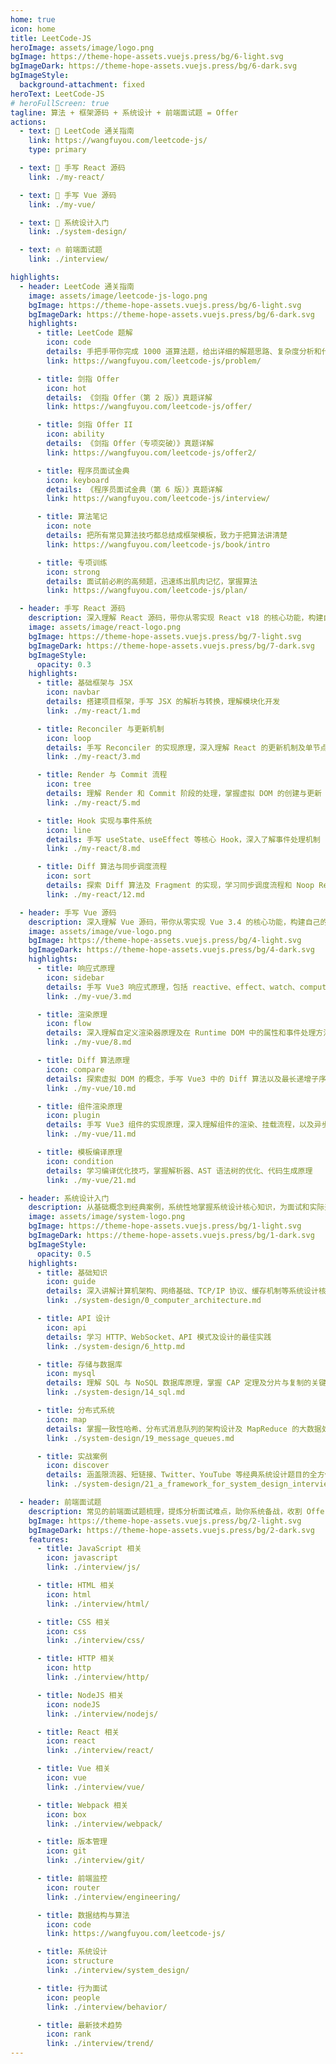 ```yaml
---
home: true
icon: home
title: LeetCode-JS
heroImage: assets/image/logo.png
bgImage: https://theme-hope-assets.vuejs.press/bg/6-light.svg
bgImageDark: https://theme-hope-assets.vuejs.press/bg/6-dark.svg
bgImageStyle:
  background-attachment: fixed
heroText: LeetCode-JS
# heroFullScreen: true
tagline: 算法 + 框架源码 + 系统设计 + 前端面试题 = Offer
actions:
  - text: 🧭 LeetCode 通关指南
    link: https://wangfuyou.com/leetcode-js/
    type: primary

  - text: 🍭 手写 React 源码
    link: ./my-react/

  - text: 🤡 手写 Vue 源码
    link: ./my-vue/

  - text: 🚀 系统设计入门
    link: ./system-design/

  - text: 🔥 前端面试题
    link: ./interview/

highlights:
  - header: LeetCode 通关指南
    image: assets/image/leetcode-js-logo.png
    bgImage: https://theme-hope-assets.vuejs.press/bg/6-light.svg
    bgImageDark: https://theme-hope-assets.vuejs.press/bg/6-dark.svg
    highlights:
      - title: LeetCode 题解
        icon: code
        details: 手把手带你完成 1000 道算法题，给出详细的解题思路、复杂度分析和代码
        link: https://wangfuyou.com/leetcode-js/problem/

      - title: 剑指 Offer
        icon: hot
        details: 《剑指 Offer（第 2 版）》真题详解
        link: https://wangfuyou.com/leetcode-js/offer/

      - title: 剑指 Offer II
        icon: ability
        details: 《剑指 Offer（专项突破）》真题详解
        link: https://wangfuyou.com/leetcode-js/offer2/

      - title: 程序员面试金典
        icon: keyboard
        details: 《程序员面试金典（第 6 版）》真题详解
        link: https://wangfuyou.com/leetcode-js/interview/

      - title: 算法笔记
        icon: note
        details: 把所有常见算法技巧都总结成框架模板，致力于把算法讲清楚
        link: https://wangfuyou.com/leetcode-js/book/intro

      - title: 专项训练
        icon: strong
        details: 面试前必刷的高频题，迅速练出肌肉记忆，掌握算法
        link: https://wangfuyou.com/leetcode-js/plan/

  - header: 手写 React 源码
    description: 深入理解 React 源码，带你从零实现 React v18 的核心功能，构建自己的 React 库。
    image: assets/image/react-logo.png
    bgImage: https://theme-hope-assets.vuejs.press/bg/7-light.svg
    bgImageDark: https://theme-hope-assets.vuejs.press/bg/7-dark.svg
    bgImageStyle:
      opacity: 0.3
    highlights:
      - title: 基础框架与 JSX
        icon: navbar
        details: 搭建项目框架，手写 JSX 的解析与转换，理解模块化开发
        link: ./my-react/1.md

      - title: Reconciler 与更新机制
        icon: loop
        details: 手写 Reconciler 的实现原理，深入理解 React 的更新机制及单节点更新优化
        link: ./my-react/3.md

      - title: Render 与 Commit 流程
        icon: tree
        details: 理解 Render 和 Commit 阶段的处理，掌握虚拟 DOM 的创建与更新
        link: ./my-react/5.md

      - title: Hook 实现与事件系统
        icon: line
        details: 手写 useState、useEffect 等核心 Hook，深入了解事件处理机制
        link: ./my-react/8.md

      - title: Diff 算法与同步调度流程
        icon: sort
        details: 探索 Diff 算法及 Fragment 的实现，学习同步调度流程和 Noop Renderer
        link: ./my-react/12.md

  - header: 手写 Vue 源码
    description: 深入理解 Vue 源码，带你从零实现 Vue 3.4 的核心功能，构建自己的 Vue 库
    image: assets/image/vue-logo.png
    bgImage: https://theme-hope-assets.vuejs.press/bg/4-light.svg
    bgImageDark: https://theme-hope-assets.vuejs.press/bg/4-dark.svg
    highlights:
      - title: 响应式原理
        icon: sidebar
        details: 手写 Vue3 响应式原理，包括 reactive、effect、watch、computed、ref 等核心 API
        link: ./my-vue/3.md

      - title: 渲染原理
        icon: flow
        details: 深入理解自定义渲染器原理及在 Runtime DOM 中的属性和事件处理方法
        link: ./my-vue/8.md

      - title: Diff 算法原理
        icon: compare
        details: 探索虚拟 DOM 的概念，手写 Vue3 中的 Diff 算法以及最长递增子序列实现原理
        link: ./my-vue/10.md

      - title: 组件渲染原理
        icon: plugin
        details: 手写 Vue3 组件的实现原理，深入理解组件的渲染、挂载流程，以及异步渲染的机制
        link: ./my-vue/11.md

      - title: 模板编译原理
        icon: condition
        details: 学习编译优化技巧，掌握解析器、AST 语法树的优化、代码生成原理
        link: ./my-vue/21.md

  - header: 系统设计入门
    description: 从基础概念到经典案例，系统性地掌握系统设计核心知识，为面试和实际开发打下扎实基础
    image: assets/image/system-logo.png
    bgImage: https://theme-hope-assets.vuejs.press/bg/1-light.svg
    bgImageDark: https://theme-hope-assets.vuejs.press/bg/1-dark.svg
    bgImageStyle:
      opacity: 0.5
    highlights:
      - title: 基础知识
        icon: guide
        details: 深入讲解计算机架构、网络基础、TCP/IP 协议、缓存机制等系统设计核心概念
        link: ./system-design/0_computer_architecture.md

      - title: API 设计
        icon: api
        details: 学习 HTTP、WebSocket、API 模式及设计的最佳实践
        link: ./system-design/6_http.md

      - title: 存储与数据库
        icon: mysql
        details: 理解 SQL 与 NoSQL 数据库原理，掌握 CAP 定理及分片与复制的关键技术
        link: ./system-design/14_sql.md

      - title: 分布式系统
        icon: map
        details: 掌握一致性哈希、分布式消息队列的架构设计及 MapReduce 的大数据处理模型
        link: ./system-design/19_message_queues.md

      - title: 实战案例
        icon: discover
        details: 涵盖限流器、短链接、Twitter、YouTube 等经典系统设计题目的全方位解析
        link: ./system-design/21_a_framework_for_system_design_interviews.md

  - header: 前端面试题
    description: 常见的前端面试题梳理，提炼分析面试难点，助你系统备战，收割 Offer
    bgImage: https://theme-hope-assets.vuejs.press/bg/2-light.svg
    bgImageDark: https://theme-hope-assets.vuejs.press/bg/2-dark.svg
    features:
      - title: JavaScript 相关
        icon: javascript
        link: ./interview/js/

      - title: HTML 相关
        icon: html
        link: ./interview/html/

      - title: CSS 相关
        icon: css
        link: ./interview/css/

      - title: HTTP 相关
        icon: http
        link: ./interview/http/

      - title: NodeJS 相关
        icon: nodeJS
        link: ./interview/nodejs/

      - title: React 相关
        icon: react
        link: ./interview/react/

      - title: Vue 相关
        icon: vue
        link: ./interview/vue/

      - title: Webpack 相关
        icon: box
        link: ./interview/webpack/

      - title: 版本管理
        icon: git
        link: ./interview/git/

      - title: 前端监控
        icon: router
        link: ./interview/engineering/

      - title: 数据结构与算法
        icon: code
        link: https://wangfuyou.com/leetcode-js/

      - title: 系统设计
        icon: structure
        link: ./interview/system_design/

      - title: 行为面试
        icon: people
        link: ./interview/behavior/

      - title: 最新技术趋势
        icon: rank
        link: ./interview/trend/
---
```


